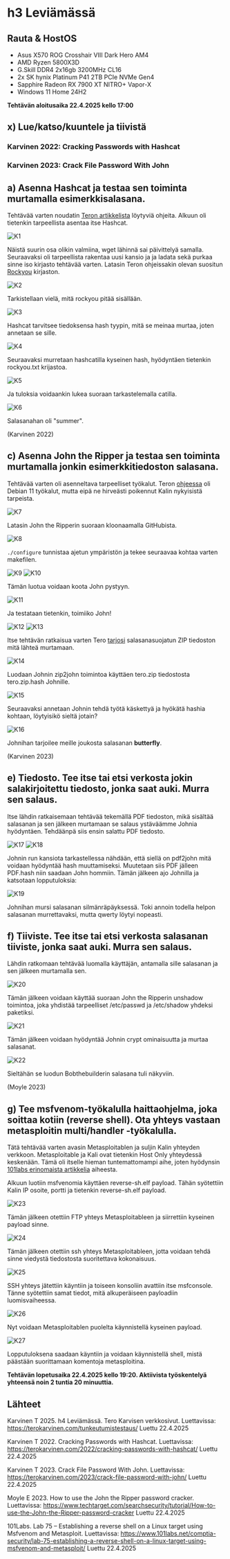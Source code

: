 # h3 Leviämässä

## Rauta & HostOS

- Asus X570 ROG Crosshair VIII Dark Hero AM4
- AMD Ryzen 5800X3D
- G.Skill DDR4 2x16gb 3200MHz CL16
- 2x SK hynix Platinum P41 2TB PCIe NVMe Gen4
- Sapphire Radeon RX 7900 XT NITRO+ Vapor-X
- Windows 11 Home 24H2

**Tehtävän aloitusaika 22.4.2025 kello 17:00**

## x) Lue/katso/kuuntele ja tiivistä

### Karvinen 2022: Cracking Passwords with Hashcat

### Karvinen 2023: Crack File Password With John

## a) Asenna Hashcat ja testaa sen toiminta murtamalla esimerkkisalasana.
Tehtävää varten noudatin [Teron artikkelista](https://terokarvinen.com/2022/cracking-passwords-with-hashcat/) löytyviä ohjeita. Alkuun oli tietenkin tarpeellista asentaa itse Hashcat.

![K1](1.png)

Näistä suurin osa olikin valmiina, wget lähinnä sai päivittelyä samalla. Seuraavaksi oli tarpeellista rakentaa uusi kansio ja ja ladata sekä purkaa sinne iso kirjasto tehtävää varten. Latasin Teron ohjeissakin olevan suositun [Rockyou](https://github.com/danielmiessler/SecLists/raw/master/Passwords/Leaked-Databases/rockyou.txt.tar.gz) kirjaston.

![K2](2.png)

Tarkistellaan vielä, mitä rockyou pitää sisällään.

![K3](3.png)

Hashcat tarvitsee tiedoksensa hash tyypin, mitä se meinaa murtaa, joten annetaan se sille.

![K4](4.png)

Seuraavaksi murretaan hashcatilla kyseinen hash, hyödyntäen tietenkin rockyou.txt krijastoa.

![K5](5.png)

Ja tuloksia voidaankin lukea suoraan tarkastelemalla catilla. 

![K6](6.png)

Salasanahan oli "summer".

(Karvinen 2022)
## c) Asenna John the Ripper ja testaa sen toiminta murtamalla jonkin esimerkkitiedoston salasana.
Tehtävää varten oli asenneltava tarpeelliset työkalut. Teron [ohjeessa](https://terokarvinen.com/2023/crack-file-password-with-john/) oli Debian 11 työkalut, mutta eipä ne hirveästi poikennut Kalin nykyisistä tarpeista.

![K7](7.png)

Latasin John the Ripperin suoraan kloonaamalla GitHubista.

![K8](8.png)

`./configure` tunnistaa ajetun ympäristön ja tekee seuraavaa kohtaa varten makefilen.

![K9](9.png)
![K10](10.png)

Tämän luotua voidaan koota John pystyyn.

![K11](11.png)

Ja testataan tietenkin, toimiiko John!

![K12](12.png)
![K13](13.png)

Itse tehtävän ratkaisua varten Tero [tarjosi](https://TeroKarvinen.com/2023/crack-file-password-with-john/tero.zip) salasanasuojatun ZIP tiedoston mitä lähteä murtamaan.

![K14](14.png)

Luodaan Johnin zip2john toimintoa käyttäen tero.zip tiedostosta tero.zip.hash Johnille.

![K15](15.png)

Seuraavaksi annetaan Johnin tehdä työtä käskettyä ja hyökätä hashia kohtaan, löytyisikö sieltä jotain?

![K16](16.png)

Johnihan tarjoilee meille joukosta salasanan **butterfly**.

(Karvinen 2023)
## e) Tiedosto. Tee itse tai etsi verkosta jokin salakirjoitettu tiedosto, jonka saat auki. Murra sen salaus.
Itse lähdin ratkaisemaan tehtävää tekemällä PDF tiedoston, mikä sisältää salasanan ja sen jälkeen murtamaan se salaus ystäväämme Johnia hyödyntäen. Tehdäänpä siis ensin salattu PDF tiedosto.

![K17](17.png)
![K18](18.png)

Johnin run kansiota tarkastellessa nähdään, että siellä on pdf2john mitä voidaan hyödyntää hash muuttamiseksi. Muutetaan siis PDF jälleen PDF.hash niin saadaan John hommiin. Tämän jälkeen ajo Johnilla ja katsotaan lopputuloksia:

![K19](19.png)

Johnihan mursi salasanan silmänräpäyksessä. Toki annoin todella helpon salasanan murrettavaksi, mutta qwerty löytyi nopeasti.

## f) Tiiviste. Tee itse tai etsi verkosta salasanan tiiviste, jonka saat auki. Murra sen salaus.
Lähdin ratkomaan tehtävää luomalla käyttäjän, antamalla sille salasanan ja sen jälkeen murtamalla sen.

![K20](20.png)

Tämän jälkeen voidaan käyttää suoraan John the Ripperin unshadow toimintoa, joka yhdistää tarpeelliset /etc/passwd ja /etc/shadow yhdeksi paketiksi.

![K21](21.png)

Tämän jälkeen voidaan hyödyntää Johnin crypt ominaisuutta ja murtaa salasanat.

![K22](22.png)

Sieltähän se luodun Bobthebuilderin salasana tuli näkyviin.

(Moyle 2023)
## g) Tee msfvenom-työkalulla haittaohjelma, joka soittaa kotiin (reverse shell). Ota yhteys vastaan metasploitin multi/handler -työkalulla.
Tätä tehtävää varten avasin Metasploitablen ja suljin Kalin yhteyden verkkoon. Metasploitable ja Kali ovat tietenkin Host Only yhteydessä keskenään. Tämä oli itselle hieman tuntemattomampi aihe, joten hyödynsin [101labs erinomaista artikkelia](https://www.101labs.net/comptia-security/lab-75-establishing-a-reverse-shell-on-a-linux-target-using-msfvenom-and-metasploit/) aiheesta.

Alkuun luotiin msfvenomia käyttäen reverse-sh.elf payload. Tähän syötettiin Kalin IP osoite, portti ja tietenkin reverse-sh.elf payload.

![K23](23.png)

Tämän jälkeen otettiin FTP yhteys Metasploitableen ja siirrettiin kyseinen payload sinne.

![K24](24.png)

Tämän jälkeen otettiin ssh yhteys Metasploitableen, jotta voidaan tehdä sinne viedystä tiedostosta suoritettava kokonaisuus.

![K25](25.png)

SSH yhteys jätettiin käyntiin ja toiseen konsoliin avattiin itse msfconsole. Tänne syötettiin samat tiedot, mitä alkuperäiseen payloadiin luomisvaiheessa.

![K26](26.png)

Nyt voidaan Metasploitablen puolelta käynnistellä kyseinen payload.

![K27](27.png)

Lopputuloksena saadaan käyntiin ja voidaan käynnistellä shell, mistä päästään suorittamaan komentoja metasploitina.

**Tehtävän lopetusaika 22.4.2025 kello 19:20. Aktiivista työskentelyä yhteensä noin 2 tuntia 20 minuuttia.**

## Lähteet
Karvinen T 2025. h4 Leviämässä. Tero Karvisen verkkosivut. Luettavissa: https://terokarvinen.com/tunkeutumistestaus/ Luettu 22.4.2025

Karvinen T 2022. Cracking Passwords with Hashcat. Luettavissa: https://terokarvinen.com/2022/cracking-passwords-with-hashcat/ Luettu 22.4.2025

Karvinen T 2023. Crack File Password With John. Luettavissa: https://terokarvinen.com/2023/crack-file-password-with-john/ Luettu 22.4.2025

Moyle E 2023. How to use the John the Ripper password cracker. Luettavissa: https://www.techtarget.com/searchsecurity/tutorial/How-to-use-the-John-the-Ripper-password-cracker Luettu 22.4.2025

101Labs. Lab 75 – Establishing a reverse shell on a Linux target using Msfvenom and Metasploit. Luettavissa: https://www.101labs.net/comptia-security/lab-75-establishing-a-reverse-shell-on-a-linux-target-using-msfvenom-and-metasploit/ Luettu 22.4.2025
